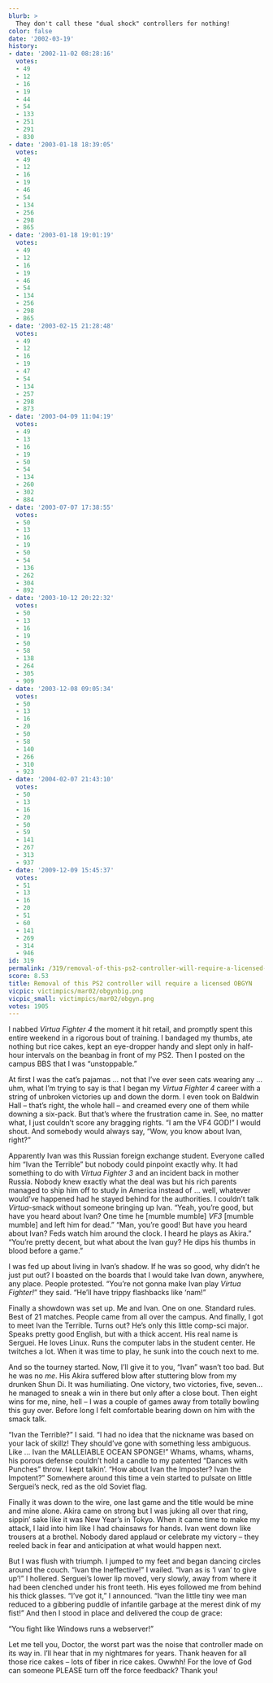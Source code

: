```yaml
---
blurb: >
  They don't call these "dual shock" controllers for nothing!
color: false
date: '2002-03-19'
history:
- date: '2002-11-02 08:28:16'
  votes:
  - 49
  - 12
  - 16
  - 19
  - 44
  - 54
  - 133
  - 251
  - 291
  - 830
- date: '2003-01-18 18:39:05'
  votes:
  - 49
  - 12
  - 16
  - 19
  - 46
  - 54
  - 134
  - 256
  - 298
  - 865
- date: '2003-01-18 19:01:19'
  votes:
  - 49
  - 12
  - 16
  - 19
  - 46
  - 54
  - 134
  - 256
  - 298
  - 865
- date: '2003-02-15 21:28:48'
  votes:
  - 49
  - 12
  - 16
  - 19
  - 47
  - 54
  - 134
  - 257
  - 298
  - 873
- date: '2003-04-09 11:04:19'
  votes:
  - 49
  - 13
  - 16
  - 19
  - 50
  - 54
  - 134
  - 260
  - 302
  - 884
- date: '2003-07-07 17:38:55'
  votes:
  - 50
  - 13
  - 16
  - 19
  - 50
  - 54
  - 136
  - 262
  - 304
  - 892
- date: '2003-10-12 20:22:32'
  votes:
  - 50
  - 13
  - 16
  - 19
  - 50
  - 58
  - 138
  - 264
  - 305
  - 909
- date: '2003-12-08 09:05:34'
  votes:
  - 50
  - 13
  - 16
  - 20
  - 50
  - 58
  - 140
  - 266
  - 310
  - 923
- date: '2004-02-07 21:43:10'
  votes:
  - 50
  - 13
  - 16
  - 20
  - 50
  - 59
  - 141
  - 267
  - 313
  - 937
- date: '2009-12-09 15:45:37'
  votes:
  - 51
  - 13
  - 16
  - 20
  - 51
  - 60
  - 141
  - 269
  - 314
  - 946
id: 319
permalink: /319/removal-of-this-ps2-controller-will-require-a-licensed-obgyn/
score: 8.53
title: Removal of this PS2 controller will require a licensed OBGYN
vicpic: victimpics/mar02/obgynbig.png
vicpic_small: victimpics/mar02/obgyn.png
votes: 1905
---
```


I nabbed *Virtua Fighter 4* the moment it hit retail, and promptly spent
this entire weekend in a rigorous bout of training. I bandaged my
thumbs, ate nothing but rice cakes, kept an eye-dropper handy and slept
only in half-hour intervals on the beanbag in front of my PS2. Then I
posted on the campus BBS that I was “unstoppable.”

At first I was the cat’s pajamas … not that I’ve ever seen cats wearing
any … uhm, what I’m trying to say is that I began my *Virtua Fighter 4*
career with a string of unbroken victories up and down the dorm. I even
took on Baldwin Hall – that’s right, the whole hall – and creamed every
one of them while downing a six-pack. But that’s where the frustration
came in. See, no matter what, I just couldn’t score any bragging rights.
“I am the VF4 GOD!” I would shout. And somebody would always say, “Wow,
you know about Ivan, right?”

Apparently Ivan was this Russian foreign exchange student. Everyone
called him “Ivan the Terrible” but nobody could pinpoint exactly why. It
had something to do with *Virtua Fighter 3* and an incident back in
mother Russia. Nobody knew exactly what the deal was but his rich
parents managed to ship him off to study in America instead of … well,
whatever would’ve happened had he stayed behind for the authorities. I
couldn’t talk *Virtua*-smack without someone bringing up Ivan. “Yeah,
you’re good, but have you heard about Ivan? One time he \[mumble
mumble\] *VF3* \[mumble mumble\] and left him for dead.” “Man, you’re
good! But have you heard about Ivan? Feds watch him around the clock. I
heard he plays as Akira.” “You’re pretty decent, but what about the Ivan
guy? He dips his thumbs in blood before a game.”

I was fed up about living in Ivan’s shadow. If he was so good, why
didn’t he just put out? I boasted on the boards that I would take Ivan
down, anywhere, any place. People protested. “You’re not gonna make Ivan
play *Virtua Fighter!*” they said. “He’ll have trippy flashbacks like
‘nam!”

Finally a showdown was set up. Me and Ivan. One on one. Standard rules.
Best of 21 matches. People came from all over the campus. And finally, I
got to meet Ivan the Terrible. Turns out? He’s only this little comp-sci
major. Speaks pretty good English, but with a thick accent. His real
name is Serguei. He loves Linux. Runs the computer labs in the student
center. He twitches a lot. When it was time to play, he sunk into the
couch next to me.

And so the tourney started. Now, I’ll give it to you, “Ivan” wasn’t too
bad. But he was no *me*. His Akira suffered blow after stuttering blow
from my drunken Shun Di. It was humiliating. One victory, two victories,
five, seven… he managed to sneak a win in there but only after a close
bout. Then eight wins for me, nine, hell – I was a couple of games away
from totally bowling this guy over. Before long I felt comfortable
bearing down on him with the smack talk.

“Ivan the Terrible?” I said. “I had no idea that the nickname was based
on your lack of skillz! They should’ve gone with something less
ambiguous. Like … Ivan the MALLEIABLE OCEAN SPONGE!” Whams, whams,
whams, his porous defense couldn’t hold a candle to my patented “Dances
with Punches” throw. I kept talkin’. “How about Ivan the Imposter? Ivan
the Impotent?” Somewhere around this time a vein started to pulsate on
little Serguei’s neck, red as the old Soviet flag.

Finally it was down to the wire, one last game and the title would be
mine and mine alone. Akira came on strong but I was juking all over that
ring, sippin’ sake like it was New Year’s in Tokyo. When it came time to
make my attack, I laid into him like I had chainsaws for hands. Ivan
went down like trousers at a brothel. Nobody dared applaud or celebrate
my victory – they reeled back in fear and anticipation at what would
happen next.

But I was flush with triumph. I jumped to my feet and began dancing
circles around the couch. “Ivan the Ineffective!” I wailed. “Ivan as is
‘I van’ to give up’!” I hollered. Serguei’s lower lip moved, very
slowly, away from where it had been clenched under his front teeth. His
eyes followed me from behind his thick glasses. “I’ve got it,” I
announced. “Ivan the little tiny wee man reduced to a gibbering puddle
of infantile garbage at the merest dink of my fist!” And then I stood in
place and delivered the coup de grace:

“You fight like Windows runs a webserver!”

Let me tell you, Doctor, the worst part was the noise that controller
made on its way in. I’ll hear that in my nightmares for years. Thank
heaven for all those rice cakes – lots of fiber in rice cakes. Owwhh!
For the love of God can someone PLEASE turn off the force feedback?
Thank you!
